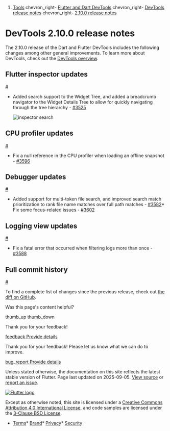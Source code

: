 1. [Tools](/tools) chevron\_right- [Flutter and Dart DevTools](/tools/devtools) chevron\_right- [DevTools release notes](/tools/devtools/release-notes) chevron\_right- [2.10.0 release notes](/tools/devtools/release-notes/release-notes-2.10.0)

DevTools 2.10.0 release notes
=============================

The 2.10.0 release of the Dart and Flutter DevTools includes the following changes among other general improvements. To learn more about DevTools, check out the [DevTools overview](https://docs.flutter.dev/tools/devtools).

Flutter inspector updates
-------------------------

[#](#flutter-inspector-updates)

* Added search support to the Widget Tree, and added a breadcrumb navigator to the Widget Details Tree to allow for quickly navigating through the tree hierarchy - [#3525](https://github.com/flutter/devtools/pull/3525)

  ![inspector search](/tools/devtools/release-notes/images-2.10.0/image1.png "inspector_search")

CPU profiler updates
--------------------

[#](#cpu-profiler-updates)

* Fix a null reference in the CPU profiler when loading an offline snapshot - [#3596](https://github.com/flutter/devtools/pull/3596)

Debugger updates
----------------

[#](#debugger-updates)

* Added support for multi-token file search, and improved search match prioritization to rank file name matches over full path matches - [#3582](https://github.com/flutter/devtools/pull/3582)* Fix some focus-related issues - [#3602](https://github.com/flutter/devtools/pull/3602)

Logging view updates
--------------------

[#](#logging-view-updates)

* Fix a fatal error that occurred when filtering logs more than once - [#3588](https://github.com/flutter/devtools/pull/3588)

Full commit history
-------------------

[#](#full-commit-history)

To find a complete list of changes since the previous release, check out [the diff on GitHub](https://github.com/flutter/devtools/compare/v2.9.2...v2.10.0).

Was this page's content helpful?

thumb\_up thumb\_down

Thank you for your feedback!

 [feedback Provide details](https://github.com/flutter/website/issues/new?template=1_page_issue.yml&&page-url=https://docs.flutter.dev/tools/devtools/release-notes/release-notes-2.10.0/&page-source=https://github.com/flutter/website/tree/main/src/content/tools/devtools/release-notes/release-notes-2.10.0.md)

Thank you for your feedback! Please let us know what we can do to improve.

 [bug\_report Provide details](https://github.com/flutter/website/issues/new?template=1_page_issue.yml&&page-url=https://docs.flutter.dev/tools/devtools/release-notes/release-notes-2.10.0/&page-source=https://github.com/flutter/website/tree/main/src/content/tools/devtools/release-notes/release-notes-2.10.0.md)

Unless stated otherwise, the documentation on this site reflects the latest stable version of Flutter. Page last updated on 2025-09-05. [View source](https://github.com/flutter/website/tree/main/src/content/tools/devtools/release-notes/release-notes-2.10.0.md) or [report an issue](https://github.com/flutter/website/issues/new?template=1_page_issue.yml&&page-url=https://docs.flutter.dev/tools/devtools/release-notes/release-notes-2.10.0/&page-source=https://github.com/flutter/website/tree/main/src/content/tools/devtools/release-notes/release-notes-2.10.0.md "Report an issue with this page").

[![Flutter logo](/assets/images/branding/flutter/logo+text/horizontal/white.svg)](https://flutter.dev)

Except as otherwise noted, this site is licensed under a [Creative Commons Attribution 4.0 International License](https://creativecommons.org/licenses/by/4.0/), and code samples are licensed under the [3-Clause BSD License](https://opensource.org/licenses/BSD-3-Clause).

* [Terms](/tos "Terms of use")* [Brand](/brand "Brand usage guidelines")* [Privacy](https://policies.google.com/privacy "Privacy policy")* [Security](/security "Security philosophy and practices")

   